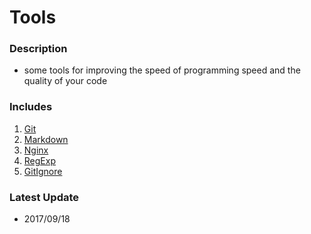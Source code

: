 # Tools

### Description
- some tools for improving the speed of programming speed and the quality of your code

### Includes
1. [Git](https://github.com/coderben2017/Tools/blob/master/git.md)
2. [Markdown](https://github.com/coderben2017/Tools/blob/master/markdown.md)
3. [Nginx](http://blog.csdn.net/qq846294282/article/details/70217469)
4. [RegExp](https://github.com/coderben2017/JS-Regular-expression-awesome)
5. [GitIgnore](https://github.com/coderben2017/Tools/.gitignore)

### Latest Update
- 2017/09/18
